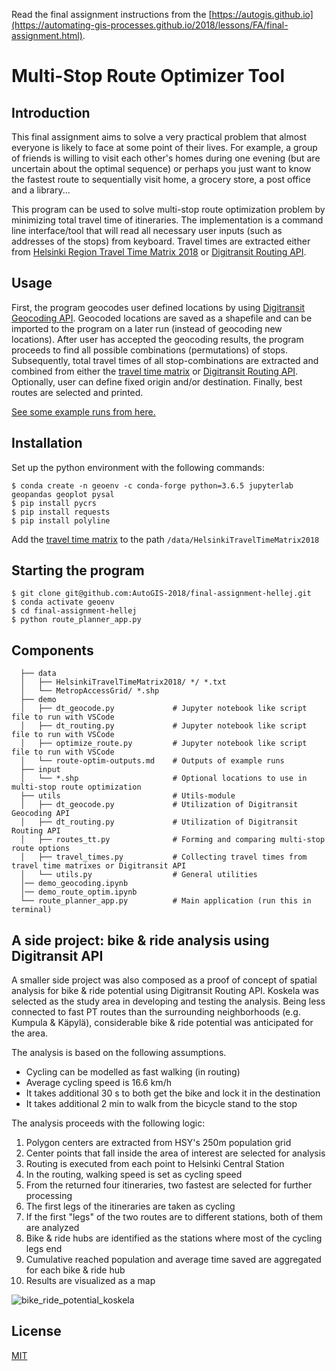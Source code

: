 Read the final assignment instructions from the [https://autogis.github.io](https://automating-gis-processes.github.io/2018/lessons/FA/final-assignment.html).

# Multi-Stop Route Optimizer Tool
## Introduction
This final assignment aims to solve a very practical problem that almost everyone is likely to face at some point of their lives. For example, a group of friends is willing to visit each other's homes during one evening (but are uncertain about the optimal sequence) or perhaps you just want to know the fastest route to sequentially visit home, a grocery store, a post office and a library... 

This program can be used to solve multi-stop route optimization problem by minimizing total travel time of itineraries. The implementation is a command line interface/tool that will read all necessary user inputs (such as addresses of the stops) from keyboard. Travel times are extracted either from [Helsinki Region Travel Time Matrix 2018](https://blogs.helsinki.fi/accessibility/helsinki-region-travel-time-matrix-2018/) or [Digitransit Routing API](https://digitransit.fi/en/developers/apis/1-routing-api/). 

## Usage
First, the program geocodes user defined locations by using [Digitransit Geocoding API](https://digitransit.fi/en/developers/apis/2-geocoding-api/). Geocoded locations are saved as a shapefile and can be imported to the program on a later run (instead of geocoding new locations). After user has accepted the geocoding results, the program proceeds to find all possible combinations (permutations) of stops. Subsequently, total travel times of all stop-combinations are extracted and combined from either the [travel time matrix](https://blogs.helsinki.fi/accessibility/helsinki-region-travel-time-matrix-2018/) or [Digitransit Routing API](https://digitransit.fi/en/developers/apis/1-routing-api/). Optionally, user can define fixed origin and/or destination. Finally, best routes are selected and printed. 

[See some example runs from here.](demo/route-optim-outputs.md)

## Installation
Set up the python environment with the following commands:
```
$ conda create -n geoenv -c conda-forge python=3.6.5 jupyterlab geopandas geoplot pysal
$ pip install pycrs
$ pip install requests
$ pip install polyline
```
Add the [travel time matrix](https://blogs.helsinki.fi/accessibility/helsinki-region-travel-time-matrix-2018/)
 to the path `/data/HelsinkiTravelTimeMatrix2018`

## Starting the program
```
$ git clone git@github.com:AutoGIS-2018/final-assignment-hellej.git
$ conda activate geoenv
$ cd final-assignment-hellej
$ python route_planner_app.py
```

## Components
``` 
  ├── data
  │   ├── HelsinkiTravelTimeMatrix2018/ */ *.txt     
  │   └── MetropAccessGrid/ *.shp
  ├── demo
  │   ├── dt_geocode.py             # Jupyter notebook like script file to run with VSCode
  │   ├── dt_routing.py             # Jupyter notebook like script file to run with VSCode
  │   ├── optimize_route.py         # Jupyter notebook like script file to run with VSCode
  │   └── route-optim-outputs.md    # Outputs of example runs
  ├── input
  │   └── *.shp                     # Optional locations to use in multi-stop route optimization
  ├── utils                         # Utils-module
  │   ├── dt_geocode.py             # Utilization of Digitransit Geocoding API
  │   ├── dt_routing.py             # Utilization of Digitransit Routing API
  │   ├── routes_tt.py              # Forming and comparing multi-stop route options
  │   ├── travel_times.py           # Collecting travel times from travel time matrixes or Digitransit API
  │   └── utils.py                  # General utilities
  │── demo_geocoding.ipynb
  │── demo_route_optim.ipynb
  └── route_planner_app.py          # Main application (run this in terminal)
```


## A side project: bike & ride analysis using Digitransit API 
A smaller side project was also composed as a proof of concept of spatial analysis for bike & ride potential using Digitransit Routing API. Koskela was selected as the study area in developing and testing the analysis. Being less connected to fast PT routes than the surrounding neighborhoods (e.g. Kumpula & Käpylä), considerable bike & ride potential was anticipated for the area. 

The analysis is based on the following assumptions. 
* Cycling can be modelled as fast walking (in routing)
* Average cycling speed is 16.6 km/h
* It takes additional 30 s to both get the bike and lock it in the destination
* It takes additional 2 min to walk from the bicycle stand to the stop

The analysis proceeds with the following logic:
1) Polygon centers are extracted from HSY's 250m population grid
2) Center points that fall inside the area of interest are selected for analysis
3) Routing is executed from each point to Helsinki Central Station
4) In the routing, walking speed is set as cycling speed
5) From the returned four itineraries, two fastest are selected for further processing
6) The first legs of the itineraries are taken as cycling 
7) If the first "legs" of the two routes are to different stations, both of them are analyzed
8) Bike & ride hubs are identified as the stations where most of the cycling legs end
9) Cumulative reached population and average time saved are aggregated for each bike & ride hub
10) Results are visualized as a map

![bike_ride_potential_koskela](demo/output/koskela_br.png)

## License
[MIT](LICENSE)
